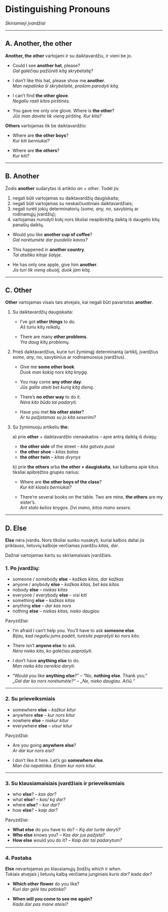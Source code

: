 # Distinguishing Pronouns  
*Skiriamieji įvardžiai*

---

## A. Another, the other
**Another, the other** vartojami ir su daiktavardžiu, ir vieni be jo.

- Could I see **another hat**, please?  
  *Gal galėčiau pažiūrėti kitą skrybėlaitę?*  

- I don’t like this hat, please show me **another**.  
  *Man nepatinka ši skrybėlaitė, prašom parodyti kitą.*  

- I can’t find **the other glove**.  
  *Negaliu rasti kitos pirštinės.*  

- You gave me only one glove. Where is **the other**?  
  *Jūs man davėte tik vieną pirštinę. Kur kita?*  

**Others** vartojamas tik be daiktavardžio:  

- Where are **the other boys**?  
  *Kur kiti berniukai?*  

- Where are **the others**?  
  *Kur kiti?*  

---

## B. Another
Žodis **another** sudarytas iš artiklio *an* + *other*. Todėl jis:

1. negali būti vartojamas su daiktavardžių daugiskaita;  
2. negali būti vartojamas su neskaičiuotiniais daiktavardžiais;  
3. negali turėti jokių determinatorių (*some, any, no*, savybinių ar rodinamųjų įvardžių);  
4. vartojamas nurodyti kokį nors tiksliai neapibrėžtą daiktą iš daugelio kitų panašių daiktų.  

- Would you like **another cup of coffee**?  
  *Gal norėtumėte dar puodelio kavos?*  

- This happened in **another country**.  
  *Tai atsitiko kitoje šalyje.*  

- He has only one apple, give him **another**.  
  *Jis turi tik vieną obuolį, duok jam kitą.*  

---

## C. Other
**Other** vartojamas visais tais atvejais, kai negali būti pavartotas **another**.

1. Su daiktavardžių daugiskaita:  
   - I’ve got **other things** to do.  
     *Aš turiu kitų reikalų.*  

   - There are many **other problems**.  
     *Yra daug kitų problemų.*  

2. Prieš daiktavardžius, kurie turi žymimąjį determinantą (artiklį, įvardžius *some, any, no*, savybinius ar rodinamuosius įvardžius).  

   - Give me **some other book**.  
     *Duok man kokią nors kitą knygą.*  

   - You may come **any other day**.  
     *Jūs galite ateiti bet kurią kitą dieną.*  

   - There’s **no other way** to do it.  
     *Nėra kito būdo tai padaryti.*  

   - Have you met **his other sister**?  
     *Ar tu pažįstamas su jo kita seserimi?*  

3. Su žymimuoju artikeliu **the**:

   a) prie **other** + daiktavardžio vienaskaitos – apie antrą daiktą iš dviejų:  
   - **the other side** of the street – *kita gatvės pusė*  
   - **the other shoe** – *kitas batas*  
   - **the other twin** – *kitas dvynys*  

   b) prie **the others** arba **the other + daugiskaita**, kai kalbama apie kitus tiksliai apibrėžtos grupės narius:  
   - Where are **the other boys of the class**?  
     *Kur kiti klasės berniukai?*  

   - There’re several books on the table. Two are mine, **the others** are my sister’s.  
     *Ant stalo kelios knygos. Dvi mano, kitos mano sesers.*  

---

## D. Else
**Else** nėra įvardis. Nors tiksliai sunku nusakyti, kuriai kalbos daliai jis priklauso, lietuvių kalboje verčiamas įvardžiu *kitas, dar*.  

Dažnai vartojamas kartu su skiriamaisiais įvardžiais.  

### 1. Po įvardžių:
- someone / somebody **else** – *kažkas kitas, dar kažkas*  
- anyone / anybody **else** – *kažkas kitas, bet kas kitas*  
- nobody **else** – *niekas kitas*  
- everyone / everybody **else** – *visi kiti*  
- something **else** – *kažkas kitas*  
- anything **else** – *dar kas nors*  
- nothing **else** – *niekas kitas, nieko daugiau*  

Pavyzdžiai:  
- I’m afraid I can’t help you. You’ll have to ask **someone else**.  
  *Bijau, kad negaliu jums padėti, turėsite paprašyti ko nors kito.*  

- There isn’t **anyone else** to ask.  
  *Nėra nieko kito, ko galėčiau paprašyti.*  

- I don’t have **anything else** to do.  
  *Man nieko kito nereikia daryti.*  

- “Would you like **anything else**?” – “No, **nothing else**. Thank you.”  
  *„Gal dar ko nors norėtumėte?“ – „Ne, nieko daugiau. Ačiū.“*  

---

### 2. Su prieveiksmiais
- somewhere **else** – *kažkur kitur*  
- anywhere **else** – *kur nors kitur*  
- nowhere **else** – *niekur kitur*  
- everywhere **else** – *visur kitur*  

Pavyzdžiai:  
- Are you going **anywhere else**?  
  *Ar dar kur nors eisi?*  

- I don’t like it here. Let’s go **somewhere else**.  
  *Man čia nepatinka. Einam kur nors kitur.*  

---

### 3. Su klausiamaisiais įvardžiais ir prieveiksmiais
- who **else**? – *kas dar?*  
- what **else**? – *kas/ ką dar?*  
- where **else**? – *kur dar?*  
- how **else**? – *kaip dar?*  

Pavyzdžiai:  
- **What else** do you have to do? – *Ką dar turite daryti?*  
- **Who else** knows you? – *Kas dar jus pažįsta?*  
- **How else** would you do it? – *Kaip dar tai padarytum?*  

---

### 4. Pastaba
**Else** nevartojamas po klausiamųjų žodžių *which* ir *when*.  
Tokiais atvejais į lietuvių kalbą verčiama junginiais *kuris dar? kada dar?*

- **Which other flower** do you like?  
  *Kuri dar gėlė tau patinka?*  

- **When will you come to see me again?**  
  *Kada dar pas mane ateisi?*  
